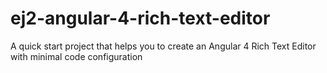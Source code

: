 # ej2-angular-4-rich-text-editor
A quick start project that helps you to create an Angular 4 Rich Text Editor with minimal code configuration
